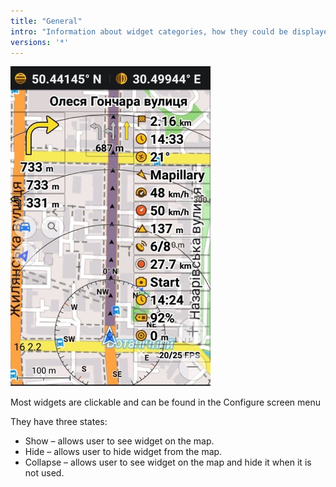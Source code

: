 ```yaml
---
title: "General"
intro: "Information about widget categories, how they could be displayed, configured and interacted with."
versions: '*'
---
```

![General widget](/assets/images/docs/widgets/general_widgets.png) <br>

Most widgets are clickable and can be found in the Configure screen menu <br>

They have three states: <br>
* Show – allows user to see widget on the map.
* Hide – allows user to hide widget from the map.
* Collapse – allows user to see widget on the map and hide it when it is not used.
